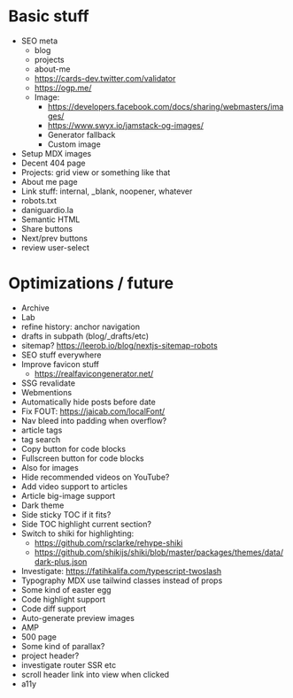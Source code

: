 # Basic stuff

- SEO meta
  - blog
  - projects
  - about-me
  - https://cards-dev.twitter.com/validator
  - https://ogp.me/
  - Image:
    - https://developers.facebook.com/docs/sharing/webmasters/images/
    - https://www.swyx.io/jamstack-og-images/
    - Generator fallback
    - Custom image
- Setup MDX images
- Decent 404 page
- Projects: grid view or something like that
- About me page
- Link stuff: internal, \_blank, noopener, whatever
- robots.txt
- daniguardio.la
- Semantic HTML
- Share buttons
- Next/prev buttons
- review user-select

# Optimizations / future

- Archive
- Lab
- refine history: anchor navigation
- drafts in subpath (blog/\_drafts/etc)
- sitemap? https://leerob.io/blog/nextjs-sitemap-robots
- SEO stuff everywhere
- Improve favicon stuff
  - https://realfavicongenerator.net/
- SSG revalidate
- Webmentions
- Automatically hide posts before date
- Fix FOUT: https://jaicab.com/localFont/
- Nav bleed into padding when overflow?
- article tags
- tag search
- Copy button for code blocks
- Fullscreen button for code blocks
- Also for images
- Hide recommended videos on YouTube?
- Add video support to articles
- Article big-image support
- Dark theme
- Side sticky TOC if it fits?
- Side TOC highlight current section?
- Switch to shiki for highlighting:
  - https://github.com/rsclarke/rehype-shiki
  - https://github.com/shikijs/shiki/blob/master/packages/themes/data/dark-plus.json
- Investigate: https://fatihkalifa.com/typescript-twoslash
- Typography MDX use tailwind classes instead of props
- Some kind of easter egg
- Code highlight support
- Code diff support
- Auto-generate preview images
- AMP
- 500 page
- Some kind of parallax?
- project header?
- investigate router SSR etc
- scroll header link into view when clicked
- a11y
